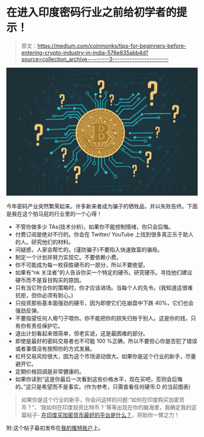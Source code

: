 # 在进入印度密码行业之前给初学者的提示！

> 原文：<https://medium.com/coinmonks/tips-for-beginners-before-entering-crypto-industry-in-india-576e835abb4d?source=collection_archive---------3----------------------->

![](img/60338849164f949ea75c1eff47be4127.png)

今年密码产业突然繁荣起来。许多新来者成为骗子的牺牲品，并以失败告终。下面是我在这个拍马屁的行业里的一个心得！

*   不管你做多少 TAs(技术分析)，如果你不能控制情绪，你只会后悔。
*   付费订阅是绝对不行的。你会在 Twitter/ YouTube 上找到很多真正乐于助人的人。研究他们的材料。
*   问疑惑，人家会帮忙的。(谨防骗子)不要陷入快速致富的骗局。
*   制定一个计划并努力实现它。不要依赖小费。
*   你不可能成为每一枚获胜硬币的一部分，所以不要绝望。
*   如果有“nk 关注者”的人告诉你买一个特定的硬币。研究硬币。寻找他们建议硬币而不是盲目购买的原因。
*   只有当它符合你的策略时，你才应该进场。当每个人的先令。(我知道这很难抗拒，但你必须有耐心。)
*   只投资那些基本面强劲的硬币，因为即使它们在崩盘中下跌 40%，它们也会强劲反弹。
*   不要指望任何人用勺子喂你。你不能把你的损失归咎于别人。这是你的钱，只有你有责任保护它。
*   退出计划看起来很简单，但老实说，这是最困难的部分。
*   即使是最好的密码交易者也不可能 100 %正确，所以不要担心你是否犯了错误或者事情没有按照你的方式发展。
*   杠杆交易风险很大，因为这个市场波动很大。如果你是这个行业的新手，尽量避开它。
*   定期价格回调是非常健康的。
*   如果你读到“这是你最后一次看到这些价格水平，现在买吧，否则会后悔的。”这只是希望而不是事实。(作为参考，只需查看任何硬币:D 的当前图表)

> 如果你是这个行业的新手，你会问这样的问题:“如何在印度购买加密货币？”、‘我如何在印度投资比特币？’等等出现在你的脑海里，我确定我的这篇帖子- [在印度买加密货币最好的平台是什么？](/@saurabh.saurabharora/what-is-the-best-platform-to-buy-cryptocurrency-in-india-391f641a852e)，将助你一臂之力！

附:这个帖子最初发布在[我的推特账户](https://twitter.com/saurabh_arora10?lang=en)上。